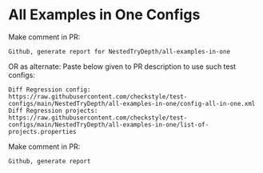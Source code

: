 # All Examples in One Configs
Make comment in PR:
```
Github, generate report for NestedTryDepth/all-examples-in-one
```
OR as alternate:
Paste below given to PR description to use such test configs:
```
Diff Regression config: https://raw.githubusercontent.com/checkstyle/test-configs/main/NestedTryDepth/all-examples-in-one/config-all-in-one.xml
Diff Regression projects: https://raw.githubusercontent.com/checkstyle/test-configs/main/NestedTryDepth/all-examples-in-one/list-of-projects.properties
```
Make comment in PR:
```
Github, generate report
```
